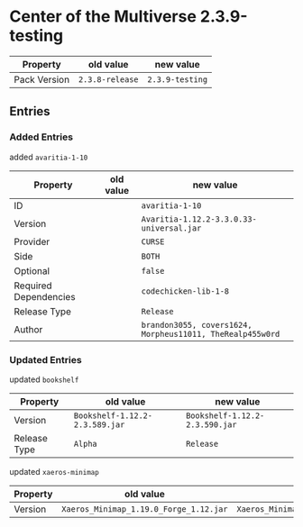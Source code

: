 # Center of the Multiverse 2.3.9-testing

Property | old value | new value
---|---|---
Pack Version | `2.3.8-release` | `2.3.9-testing`


## Entries

### Added Entries

added `avaritia-1-10`

Property | old value | new value
---|---|---
ID |  | `avaritia-1-10`
Version |  | `Avaritia-1.12.2-3.3.0.33-universal.jar`
Provider |  | `CURSE`
Side |  | `BOTH`
Optional |  | `false`
Required Dependencies |  | `codechicken-lib-1-8`
Release Type |  | `Release`
Author |  | `brandon3055, covers1624, Morpheus11011, TheRealp455w0rd`



### Updated Entries

updated `bookshelf`

Property | old value | new value
---|---|---
Version | `Bookshelf-1.12.2-2.3.589.jar` | `Bookshelf-1.12.2-2.3.590.jar`
Release Type | `Alpha` | `Release`



updated `xaeros-minimap`

Property | old value | new value
---|---|---
Version | `Xaeros_Minimap_1.19.0_Forge_1.12.jar` | `Xaeros_Minimap_1.19.1_Forge_1.12.jar`






